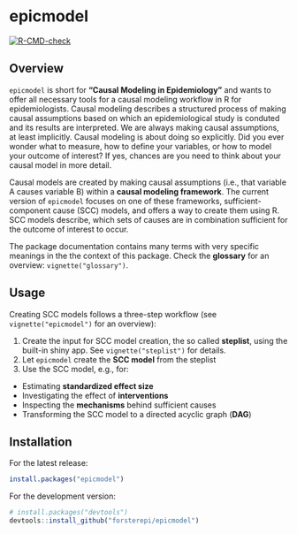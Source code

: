 
<!-- README.md is generated from README.Rmd. Please edit that file -->

# epicmodel

<!-- badges: start -->

[![R-CMD-check](https://github.com/forsterepi/epicmodel/actions/workflows/R-CMD-check.yaml/badge.svg)](https://github.com/forsterepi/epicmodel/actions/workflows/R-CMD-check.yaml)

<!-- badges: end -->

## Overview

`epicmodel` is short for **“Causal Modeling in Epidemiology”** and wants
to offer all necessary tools for a causal modeling workflow in R for
epidemiologists. Causal modeling describes a structured process of
making causal assumptions based on which an epidemiological study is
conduted and its results are interpreted. We are always making causal
assumptions, at least implicitly. Causal modeling is about doing so
explicitly. Did you ever wonder what to measure, how to define your
variables, or how to model your outcome of interest? If yes, chances are
you need to think about your causal model in more detail.

Causal models are created by making causal assumptions (i.e., that
variable A causes variable B) within a **causal modeling framework**.
The current version of `epicmodel` focuses on one of these frameworks,
sufficient-component cause (SCC) models, and offers a way to create them
using R. SCC models describe, which sets of causes are in combination
sufficient for the outcome of interest to occur.

The package documentation contains many terms with very specific
meanings in the the context of this package. Check the **glossary** for
an overview: `vignette("glossary")`.

## Usage

Creating SCC models follows a three-step workflow (see
`vignette("epicmodel")` for an overview):

1.  Create the input for SCC model creation, the so called **steplist**,
    using the built-in shiny app. See `vignette("steplist")` for
    details.
2.  Let `epicmodel` create the **SCC model** from the steplist
3.  Use the SCC model, e.g., for:

- Estimating **standardized effect size**
- Investigating the effect of **interventions**
- Inspecting the **mechanisms** behind sufficient causes
- Transforming the SCC model to a directed acyclic graph (**DAG**)

## Installation

For the latest release:

``` r
install.packages("epicmodel")
```

For the development version:

``` r
# install.packages("devtools")
devtools::install_github("forsterepi/epicmodel")
```
